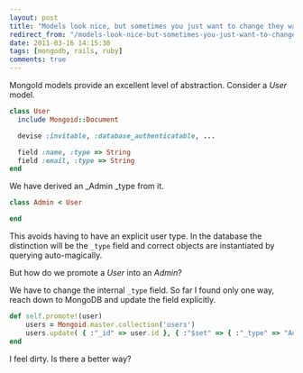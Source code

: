 ```yaml
---
layout: post
title: "Models look nice, but sometimes you just want to change they way they feel"
redirect_from: "/models-look-nice-but-sometimes-you-just-want-to-change-they-way-they-feel"
date: 2011-03-16 14:15:30
tags: [mongodb, rails, ruby]
comments: true
---
```

MongoId models provide an excellent level of abstraction. Consider a _User_ model.

```ruby
class User
  include Mongoid::Document

  devise :invitable, :database_authenticatable, ...

  field :name, :type => String
  field :email, :type => String
end
```

We have derived an _Admin _type from it.

```ruby
class Admin < User

end
```

This avoids having to have an explicit user type. In the database the distinction will be the `_type` field and correct objects are instantiated by querying auto-magically.

But how do we promote a _User_ into an _Admin_?

We have to change the internal `_type` field. So far I found only one way, reach down to MongoDB and update the field explicitly.

```ruby
def self.promote!(user)
    users = Mongoid.master.collection('users')
    users.update( { :"_id" => user.id }, { :"$set" => { :"_type" => "Admin" }})
end
```

I feel dirty. Is there a better way?


